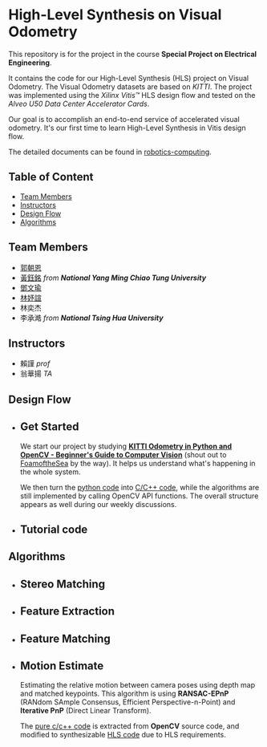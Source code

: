 # **High-Level Synthesis on Visual Odometry**
This repository is for the project in the course 
**Special Project on Electrical Engineering**. 

It contains the code for our High-Level Synthesis (HLS) project on Visual Odometry. The Visual Odometry datasets are based on *KITTI*. The project was implemented using the *Xilinx Vitis™* HLS design flow and tested on the *Alveo U50 Data Center Accelerator Cards*. 

Our goal is to accomplish an end-to-end service of accelerated visual odometry. It's our first time to learn High-Level Synthesis in Vitis design flow.

The detailed documents can be found in [robotics-computing](https://github.com/bol-edu/robotics-computing.git).

## **Table of Content**
- [Team Members](#team-members)
- [Instructors](#instructors)
- [Design Flow](#design-flow)
- [Algorithms](#algorithms)

## **Team Members**
- [郭朝恩](https://github.com/ShinjuGoenji)
- [黃鈺銘](https://github.com/Hotcorngg) *from* ***National Yang Ming Chiao Tung University***
- [鄧文瑜](https://github.com/kevinteng9023)
- [林妤諠](https://github.com/Yuhsuanlinn)
- 林奕杰
- 李承澔 *from* ***National Tsing Hua University***

## **Instructors**
- 賴謹 *prof*
- 翁華揚 *TA*

## **Design Flow**
- ## Get Started
    We start our project by studying [**KITTI Odometry in Python and OpenCV - Beginner's Guide to Computer Vision**](https://github.com/FoamoftheSea/KITTI_visual_odometry.git) (shout out to [FoamoftheSea](https://github.com/FoamoftheSea) by the way). It helps us understand what's happening in the whole system.
    
    We then turn the [python code](./src/tutorial%20python%20code/KITTI_visual_odometry.ipynb) into [C/C++ code](./src/tutorial%20C%20code), while the algorithms are still implemented by calling OpenCV API functions. The overall structure appears as well during our weekly discussions.
    
- ## Tutorial code

## **Algorithms**
- ## Stereo Matching
- ## Feature Extraction
- ## Feature Matching
- ## Motion Estimate
    Estimating the relative motion between camera poses using depth map and matched keypoints. This algorithm is using **RANSAC-EPnP** (RANdom SAmple Consensus, Efficient Perspective-n-Point) and **Iterative PnP** (Direct Linear Transform).

    The [pure c/c++ code]() is extracted from **OpenCV** source code, and modified to synthesizable [HLS code]() due to HLS requirements.